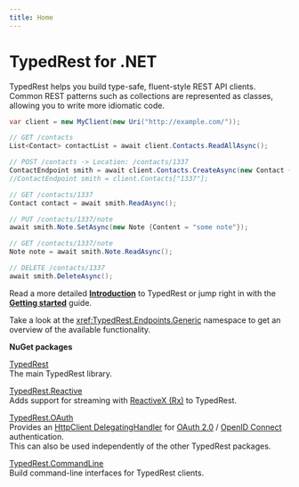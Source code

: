 ```yaml
---
title: Home
---
```


# TypedRest for .NET

TypedRest helps you build type-safe, fluent-style REST API clients. Common REST patterns such as collections are represented as classes, allowing you to write more idiomatic code.

```csharp
var client = new MyClient(new Uri("http://example.com/"));

// GET /contacts
List<Contact> contactList = await client.Contacts.ReadAllAsync();

// POST /contacts -> Location: /contacts/1337
ContactEndpoint smith = await client.Contacts.CreateAsync(new Contact {Name = "Smith"});
//ContactEndpoint smith = client.Contacts["1337"];

// GET /contacts/1337
Contact contact = await smith.ReadAsync();

// PUT /contacts/1337/note
await smith.Note.SetAsync(new Note {Content = "some note"});

// GET /contacts/1337/note
Note note = await smith.Note.ReadAsync();

// DELETE /contacts/1337
await smith.DeleteAsync();
```

Read a more detailed **[Introduction](https://typedrest.net/introduction/)** to TypedRest or jump right in with the **[Getting started](https://typedrest.net/getting-started/dotnet/)** guide.

Take a look at the <xref:TypedRest.Endpoints.Generic> namespace to get an overview of the available functionality.

**NuGet packages**

[TypedRest](https://www.nuget.org/packages/TypedRest/)  
The main TypedRest library.

[TypedRest.Reactive](https://www.nuget.org/packages/TypedRest.Reactive/)  
Adds support for streaming with [ReactiveX (Rx)](http://reactivex.io/) to TypedRest.

[TypedRest.OAuth](https://www.nuget.org/packages/TypedRest.OAuth/)  
Provides an [HttpClient DelegatingHandler](https://docs.microsoft.com/en-us/dotnet/api/system.net.http.delegatinghandler) for [OAuth 2.0](https://oauth.net/2/) / [OpenID Connect](https://openid.net/connect/) authentication.  
This can also be used independently of the other TypedRest packages.

[TypedRest.CommandLine](https://www.nuget.org/packages/TypedRest.CommandLine/)  
Build command-line interfaces for TypedRest clients.
